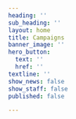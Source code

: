 ```yaml
---
heading: ''
sub_heading: ''
layout: home
title: Campaigns
banner_image: ''
hero_button:
  text: ''
  href: ''
textline: ''
show_news: false
show_staff: false
published: false

---
```

